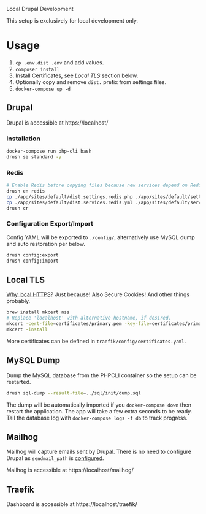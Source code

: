Local Drupal Development

This setup is exclusively for local development only.

# Usage

 1. `cp .env.dist .env` and add values.
 2. `composer install`
 3. Install Certificates, see _Local TLS_ section below.
 4. Optionally copy and remove `dist.` prefix from settings files.
 5. `docker-compose up -d`

## Drupal

Drupal is accessible at https://localhost/

### Installation

```bash
docker-compose run php-cli bash
drush si standard -y
```

### Redis

```bash
# Enable Redis before copying files because new services depend on Redis.module.
drush en redis
cp ./app/sites/default/dist.settings.redis.php ./app/sites/default/settings.redis.php
cp ./app/sites/default/dist.services.redis.yml ./app/sites/default/services.redis.php
drush cr
```

### Configuration Export/Import

Config YAML will be exported to `./config/`, alternatively use MySQL dump and
auto restoration per below.

```bash
drush config:export
drush config:import
```

## Local TLS

[Why local HTTPS][local-https]? Just because! Also Secure Cookies! And other
things probably.

```bash
brew install mkcert nss
# Replace 'localhost' with alternative hostname, if desired.
mkcert -cert-file=certificates/primary.pem -key-file=certificates/primary-key.pem localhost
mkcert -install
```

More certificates can be defined in `traefik/config/certificates.yaml`.

 [local-https]: https://web.dev/how-to-use-local-https/

## MySQL Dump

Dump the MySQL database from the PHPCLI container so the setup can be restarted.

```bash
drush sql-dump --result-file=../sql/init/dump.sql
```

The dump will be automatically imported if you `docker-compose down` then
restart the application. The app will take a few extra seconds to be ready. Tail
the database log with `docker-compose logs -f db` to track progress. 

## Mailhog

Mailhog will capture emails sent by Drupal. There is no need to configure Drupal
as `sendmail_path` is [configured][sendmail-php-ini].

Mailhog is accessible at https://localhost/mailhog/

 [sendmail-php-ini]: https://github.com/skpr/containers/blob/master/php/base/conf.d/50_overrides.ini

## Traefik

Dashboard is accessible at https://localhost/traefik/ 
